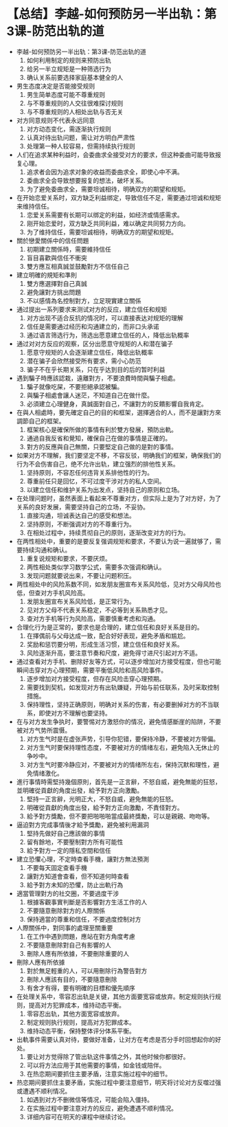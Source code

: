 # 【总结】李越-如何预防另一半出轨：第3课-防范出轨的道

-   李越-如何预防另一半出轨：第3课-防范出轨的道
    1.  如何利用制定的规则来预防出轨
    2.  给另一半立规矩是一种筛选行为
    3.  确认关系前要选择家庭基本健全的人
-   男生态度决定是否能接受规则
    1.  男生简单态度可能不尊重规则
    2.  与不尊重规则的人交往很难探讨规则
    3.  与不尊重规则的人相处出轨与否无关
-   对方同意规则不代表永远同意
    1.  对方动态变化，需逐渐执行规则
    2.  认真对待出轨问题，需让对方明白严肃性
    3.  处理第一种人较容易，但需持续执行规则
-   人们在追求某种利益时，会委曲求全接受对方的要求，但这种委曲可能导致报复心理。
    1.  追求者会因为追求对象的收益而委曲求全，即使心中不满。
    2.  委曲求全会导致想要报复的想法，破坏关系。
    3.  为了避免委曲求全，需要坦诚相待，明确双方的期望和规矩。
-   在开始恋爱关系时，双方缺乏利益绑定，导致信任不足，需要通过坦诚和规矩来维持信任。
    1.  恋爱关系需要有长期可以绑定的利益，如经济或情感需求。
    2.  刚开始恋爱时，双方缺乏共同利益，难以确定共同努力方向。
    3.  为了维持信任，需要坦诚相待，明确双方的期望和规矩。
-   關於戀愛關係中的信任問題
    1.  初期建立關係時，需要維持信任
    2.  盲目喜歡與信任不衝突
    3.  雙方應互相真誠並鼓勵對方不信任自己
-   建立明確的規矩和準則
    1.  雙方應選擇對自己真誠
    2.  避免讓對方挑出問題
    3.  不以感情為名控制對方，立足現實建立關係
-   通过提出一系列要求来测试对方的反应，建立信任和规矩
    1.  对方出现不适合反抗的情况时，可以直接表达对规矩的理解
    2.  信任是需要通过经历和沟通建立的，而非口头承诺
    3.  通过语言筛选行为，筛选出愿意建立信任的人，降低出轨概率
-   通过对对方反应的观察，区分出愿意守规矩的人和潜在骗子
    1.  愿意守规矩的人会逐渐建立信任，降低出轨概率
    2.  潜在骗子会欣然接受所有要求，需小心防范
    3.  骗子不在乎长期关系，只在乎达到目的后的暂时利益
-   遇到騙子時應該認栽，遠離對方，不要浪費時間與騙子相處。
    1.  騙子就像吃屎，不要拒絕承認被騙。
    2.  與騙子相處會讓人迷茫，不知道自己在做什麼。
    3.  必須建立心理健身，真誠面對自己，不讓對方的反饋影響自我肯定。
-   在與人相處時，要先確定自己的目的和框架，選擇適合的人，而不是讓對方來調節自己的框架。
    1.  框架核心是確保所做的事情有利於雙方發展，預防出軌。
    2.  通過自我反省和覺知，確保自己在做的事情是正確的。
    3.  對方的反應與自己無關，只要堅定自己做的是對的事情。
-   如果对方不理解，我们要坚定不移，不容反驳，明确我们的框架，确保我们的行为不会伤害自己，绝不允许出轨，建立强烈的排他性关系。
    1.  坚持原则，不容忍任何违背关系排他性的行为。
    2.  尊重前任只是回忆，不可过度干涉对方的私人空间。
    3.  以建立信任和维护关系为出发点，坚持自己的原则和立场。
-   在处理问题时，虽然表面上看起来不尊重对方，但实际上是为了对方好，为了关系的良好发展，需要坚持自己的立场，不妥协。
    1.  直接沟通，坦诚表达自己的感受和想法。
    2.  坚持原则，不断强调对方的不尊重行为。
    3.  在相处过程中，持续贯彻自己的原则，逐渐改变对方的行为。
-   在两性相处中，重要的是要反复强调规矩和要求，不要认为说一遍就够了，需要持续沟通和确认。
    1.  重复说规矩和要求，不要厌烦。
    2.  两性相处类似学习数学公式，需要多次强调和确认。
    3.  发现问题就要说出来，不要让问题积压。
-   两性相处中的风险系数不同，如发朋友圈宣布关系风险低，见对方父母风险也低，但查对方手机风险高。
    1.  发朋友圈宣布关系风险低，是正常行为。
    2.  见对方父母不代表关系稳定，不必等到关系熟悉才见。
    3.  查对方手机等行为风险高，需要慎重考虑和沟通。
-   合理化行为是正常的，要求也是合理的，建立信任和良好关系是目的。
    1.  在擇偶前与父母达成一致，配合好好表现，避免矛盾和尴尬。
    2.  奖励和惩罚要分明，形成生活习惯，建立信任和良好关系。
    3.  风险逐渐升高，要注意节奏和尺度，避免得寸进尺引起对方不适。
-   通过查看对方手机、删除好友等方式，可以逐步增加对方接受程度，但也可能瞬间击穿对方心理预期，需要平衡低风险和高风险事件。
    1.  逐步增加对方接受程度，但存在风险击穿心理预期。
    2.  需要找到契机，如发现对方有出轨嫌疑，开始与前任联系，及时采取控制措施。
    3.  保持理性，坚持正确原则，明确对关系的伤害，有必要删掉对方的不当联系，即使对方不理解也要坚持。
-   在与对方发生争执时，要警惕对方激怒你的情况，避免情感斷崖的陷阱，不要被对方气势所震慑。
    1.  对方生气时是在虚张声势，引导你犯错，要保持冷静，不要被对方带偏。
    2.  对方生气时要保持理性态度，不要被对方的情绪左右，避免陷入无休止的争吵中。
    3.  对方生气时要冷静应对，不要被对方的情绪所左右，保持沉默和理性，避免情绪激化。
-   進行事情時需堅持幾個原則，首先是一正言辭，不怒自威，避免無能的狂怒，並明確從貢獻的角度出發，給予對方正向激勵。
    1.  堅持一正言辭，光明正大，不怒自威，避免無能的狂怒。
    2.  明確從貢獻的角度出發，給予對方正向激勵，不責怪對方。
    3.  給予對方獎勵，但不要把啪啪啪當成最終獎勵，可以是親親、吻吻等。
-   逼迫對方完成事情後才給予獎勵，避免被利用漏洞
    1.  堅持先做好自己應該做的事情
    2.  留有餘地，不要壓制對方所有可能性
    3.  給予對方一定的隱私空間和信任
-   建立恐懼心理，不定時查看手機，讓對方無法預測
    1.  不要每天固定查看手機
    2.  讓對方知道會查看，但不知道何時查看
    3.  給予對方未知的恐懼，防止出軌行為
-   適當管理對方的社交圈，不要過度干涉
    1.  根據客觀事實判斷是否影響對方生活工作的人
    2.  不要隨意刪除對方的人際關係
    3.  保持適當的尊重和信任，不要過度控制对方
-   人際關係中，對同事的處理至關重要
    1.  在工作中遇到問題，應站在對方角度考慮
    2.  不要隨意刪除對自己有影響的人
    3.  刪除人應有所依據，不要刪除重要的人
-   刪除人應有所依據
    1.  對於無足輕重的人，可以用刪除行為警告對方
    2.  刪除人應該有目的，不要隨意刪除
    3.  有舍才有得，要有明確的目標和優先順序
-   在处理关系中，零容忍出轨是关键，其他方面要宽容或放弃。制定规则执行规则，提高对方犯罪成本，维持动态平衡。
    1.  零容忍出轨，其他方面宽容或放弃。
    2.  制定规则执行规则，提高对方犯罪成本。
    3.  维持动态平衡，保持整体评分体系平衡。
-   出軌事件需要认真对待，要做好准备，让对方在考虑是否分手时回想起你的好处。
    1.  要让对方觉得除了管出轨这件事情之外，其他时候你都很好。
    2.  可以将方法应用于其他需要的事情，如金钱或陪伴。
    3.  在热恋期间要抓住主要矛盾，注意实施过程中的细节。
-   热恋期间要抓住主要矛盾，实施过程中要注意细节，明天将讨论对方反噬过强或遭遇不顺利情况。
    1.  如遇到对方不删微信等情况，可能会陷入僵持。
    2.  在实施过程中要注意对方的反应，避免遭遇不顺利情况。
    3.  详细内容可在明天的课程中继续讨论。